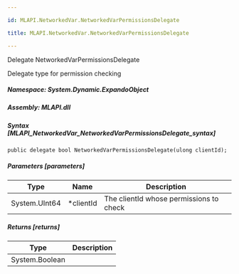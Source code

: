 ```yaml
---

id: MLAPI.NetworkedVar.NetworkedVarPermissionsDelegate

title: MLAPI.NetworkedVar.NetworkedVarPermissionsDelegate

---
```


Delegate NetworkedVarPermissionsDelegate

<div class="markdown level0 summary" markdown="1">

Delegate type for permission checking

</div>

<div class="markdown level0 conceptual" markdown="1">

</div>

##### **Namespace**: System.Dynamic.ExpandoObject

##### **Assembly**: MLAPI.dll

##### Syntax [MLAPI_NetworkedVar_NetworkedVarPermissionsDelegate_syntax]

    public delegate bool NetworkedVarPermissionsDelegate(ulong clientId);

##### Parameters [parameters]

| Type          | Name       | Description                             |
|---------------|------------|-----------------------------------------|
| System.UInt64 | \*clientId | The clientId whose permissions to check |

##### Returns [returns]

| Type           | Description |
|----------------|-------------|
| System.Boolean |             |
